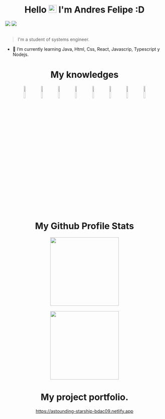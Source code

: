 <h1 align="center">
  Hello <img src="https://user-images.githubusercontent.com/57642291/115981321-b7a44c80-a58a-11eb-8109-79aa8bcf0698.gif" width="25px"> I'm Andres Felipe :D
</h1>

<div>
     <img src="https://komarev.com/ghpvc/?username=resalec2045&color=blue&style=plastic">
     <img src="https://img.shields.io/static/v1?label=Discord&message=resalec2045%239811&color=blue&style=plastic">
</div>
<br>

>I'm a student of systems engineer.

- 🔭 I’m currently learning Java, Html, Css, React, Javascrip, Typescript y Nodejs.

<h1 align="center">
  My knowledges
</h1>


<div align="center">
  <code><img src="https://cdn.jsdelivr.net/gh/devicons/devicon/icons/java/java-original.svg" width=10%/></code>
  <code><img src="https://cdn.jsdelivr.net/gh/devicons/devicon/icons/html5/html5-original.svg" width=10%/></code>
  <code><img src="https://cdn.jsdelivr.net/gh/devicons/devicon/icons/css3/css3-original.svg" width=10%/></code> 
  <code><img src="https://cdn.jsdelivr.net/gh/devicons/devicon/icons/react/react-original.svg" width=10%/></code>
  <code><img src="https://cdn.jsdelivr.net/gh/devicons/devicon/icons/javascript/javascript-original.svg" width=10%/></code>
  <code><img src="https://cdn.jsdelivr.net/gh/devicons/devicon/icons/typescript/typescript-original.svg" width=10%/></code>
  <code><img src="https://cdn.jsdelivr.net/gh/devicons/devicon/icons/nodejs/nodejs-original.svg" width=10%/></code>
  <code><img src="https://cdn.jsdelivr.net/gh/devicons/devicon/icons/mongodb/mongodb-original.svg" width=10%/></code>
</div>

<div align="center">
  
  <h1> 
  My Github Profile Stats
  </h1>

  <a href="https://github.com/resalec2045">
    <img align="center" height="218" src="http://github-profile-summary-cards.vercel.app/api/cards/profile-details?username=resalec2045&theme=nord_dark">
  </a><br><br>

  <a href="https://github.com/resalec2045">
    <img align="center" height="218" src="http://github-profile-summary-cards.vercel.app/api/cards/stats?username=resalec2045&theme=nord_dark">
  </a>
  
</div>

<div align="center">
  
  <h1> 
  My project portfolio.
  </h1>
  
  https://astounding-starship-bdac09.netlify.app
  
</div>


  
